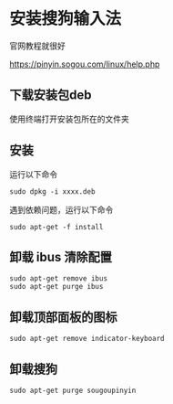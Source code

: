 #  安装搜狗输入法

官网教程就很好

https://pinyin.sogou.com/linux/help.php

## 下载安装包deb

使用终端打开安装包所在的文件夹

## 安装

运行以下命令

```
sudo dpkg -i xxxx.deb
```

遇到依赖问题，运行以下命令

```
sudo apt-get -f install 
```

## 卸载 ibus 清除配置

```
sudo apt-get remove ibus
sudo apt-get purge ibus
```

## 卸载顶部面板的图标

```
sudo apt-get remove indicator-keyboard
```

## 卸载搜狗

```
sudo apt-get purge sougoupinyin